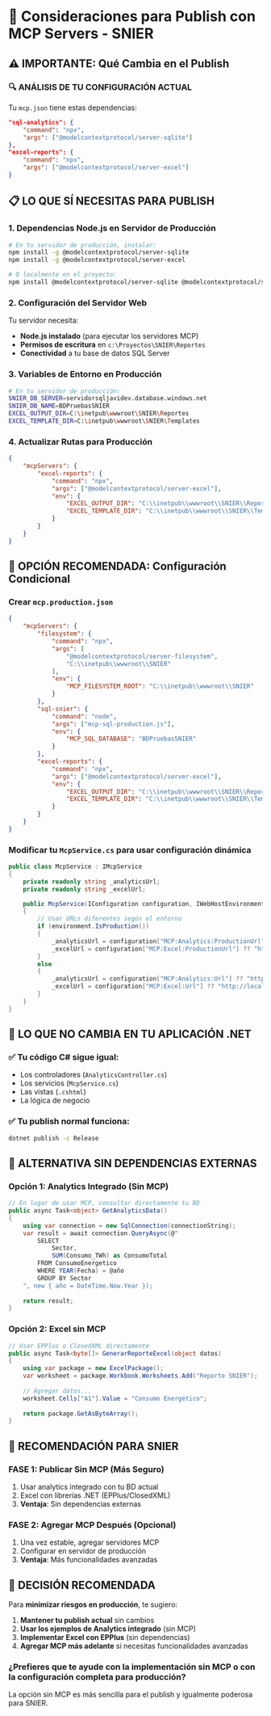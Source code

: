 # 🚀 Consideraciones para Publish con MCP Servers - SNIER

## ⚠️ **IMPORTANTE: Qué Cambia en el Publish**

### **🔍 ANÁLISIS DE TU CONFIGURACIÓN ACTUAL**

Tu `mcp.json` tiene estas dependencias:
```json
"sql-analytics": {
    "command": "npx",
    "args": ["@modelcontextprotocol/server-sqlite"]
},
"excel-reports": {
    "command": "npx", 
    "args": ["@modelcontextprotocol/server-excel"]
}
```

## 📋 **LO QUE SÍ NECESITAS PARA PUBLISH**

### **1. Dependencias Node.js en Servidor de Producción**
```bash
# En tu servidor de producción, instalar:
npm install -g @modelcontextprotocol/server-sqlite
npm install -g @modelcontextprotocol/server-excel

# O localmente en el proyecto:
npm install @modelcontextprotocol/server-sqlite @modelcontextprotocol/server-excel
```

### **2. Configuración del Servidor Web**
Tu servidor necesita:
- **Node.js instalado** (para ejecutar los servidores MCP)
- **Permisos de escritura** en `c:\Proyectos\SNIER\Reportes`
- **Conectividad** a tu base de datos SQL Server

### **3. Variables de Entorno en Producción**
```bash
# En tu servidor de producción:
SNIER_DB_SERVER=servidorsqljavidev.database.windows.net
SNIER_DB_NAME=BDPruebasSNIER
EXCEL_OUTPUT_DIR=C:\inetpub\wwwroot\SNIER\Reportes
EXCEL_TEMPLATE_DIR=C:\inetpub\wwwroot\SNIER\Templates
```

### **4. Actualizar Rutas para Producción**
```json
{
    "mcpServers": {
        "excel-reports": {
            "command": "npx",
            "args": ["@modelcontextprotocol/server-excel"],
            "env": {
                "EXCEL_OUTPUT_DIR": "C:\\inetpub\\wwwroot\\SNIER\\Reportes",
                "EXCEL_TEMPLATE_DIR": "C:\\inetpub\\wwwroot\\SNIER\\Templates"
            }
        }
    }
}
```

## 🎯 **OPCIÓN RECOMENDADA: Configuración Condicional**

### **Crear `mcp.production.json`**
```json
{
    "mcpServers": {
        "filesystem": {
            "command": "npx",
            "args": [
                "@modelcontextprotocol/server-filesystem",
                "C:\\inetpub\\wwwroot\\SNIER"
            ],
            "env": {
                "MCP_FILESYSTEM_ROOT": "C:\\inetpub\\wwwroot\\SNIER"
            }
        },
        "sql-snier": {
            "command": "node",
            "args": ["mcp-sql-production.js"],
            "env": {
                "MCP_SQL_DATABASE": "BDPruebasSNIER"
            }
        },
        "excel-reports": {
            "command": "npx",
            "args": ["@modelcontextprotocol/server-excel"],
            "env": {
                "EXCEL_OUTPUT_DIR": "C:\\inetpub\\wwwroot\\SNIER\\Reportes",
                "EXCEL_TEMPLATE_DIR": "C:\\inetpub\\wwwroot\\SNIER\\Templates"
            }
        }
    }
}
```

### **Modificar tu `McpService.cs` para usar configuración dinámica**
```csharp
public class McpService : IMcpService
{
    private readonly string _analyticsUrl;
    private readonly string _excelUrl;

    public McpService(IConfiguration configuration, IWebHostEnvironment environment)
    {
        // Usar URLs diferentes según el entorno
        if (environment.IsProduction())
        {
            _analyticsUrl = configuration["MCP:Analytics:ProductionUrl"] ?? "http://localhost:3001";
            _excelUrl = configuration["MCP:Excel:ProductionUrl"] ?? "http://localhost:3002";
        }
        else
        {
            _analyticsUrl = configuration["MCP:Analytics:Url"] ?? "http://localhost:3001";
            _excelUrl = configuration["MCP:Excel:Url"] ?? "http://localhost:3002";
        }
    }
}
```

## 🔧 **LO QUE NO CAMBIA EN TU APLICACIÓN .NET**

### **✅ Tu código C# sigue igual:**
- Los controladores (`AnalyticsController.cs`)
- Los servicios (`McpService.cs`) 
- Las vistas (`.cshtml`)
- La lógica de negocio

### **✅ Tu publish normal funciona:**
```bash
dotnet publish -c Release
```

## 🚨 **ALTERNATIVA SIN DEPENDENCIAS EXTERNAS**

### **Opción 1: Analytics Integrado (Sin MCP)**
```csharp
// En lugar de usar MCP, consultar directamente tu BD
public async Task<object> GetAnalyticsData()
{
    using var connection = new SqlConnection(connectionString);
    var result = await connection.QueryAsync(@"
        SELECT 
            Sector,
            SUM(Consumo_TWh) as ConsumoTotal
        FROM ConsumoEnergetico 
        WHERE YEAR(Fecha) = @año
        GROUP BY Sector
    ", new { año = DateTime.Now.Year });
    
    return result;
}
```

### **Opción 2: Excel sin MCP**
```csharp
// Usar EPPlus o ClosedXML directamente
public async Task<byte[]> GenerarReporteExcel(object datos)
{
    using var package = new ExcelPackage();
    var worksheet = package.Workbook.Worksheets.Add("Reporte SNIER");
    
    // Agregar datos...
    worksheet.Cells["A1"].Value = "Consumo Energético";
    
    return package.GetAsByteArray();
}
```

## 📝 **RECOMENDACIÓN PARA SNIER**

### **FASE 1: Publicar Sin MCP (Más Seguro)**
1. Usar analytics integrado con tu BD actual
2. Excel con librerías .NET (EPPlus/ClosedXML)
3. **Ventaja**: Sin dependencias externas

### **FASE 2: Agregar MCP Después (Opcional)**
1. Una vez estable, agregar servidores MCP
2. Configurar en servidor de producción
3. **Ventaja**: Más funcionalidades avanzadas

## 🎯 **DECISIÓN RECOMENDADA**

Para **minimizar riesgos en producción**, te sugiero:

1. **Mantener tu publish actual** sin cambios
2. **Usar los ejemplos de Analytics integrado** (sin MCP)
3. **Implementar Excel con EPPlus** (sin dependencias)
4. **Agregar MCP más adelante** si necesitas funcionalidades avanzadas

### **¿Prefieres que te ayude con la implementación sin MCP o con la configuración completa para producción?**

La opción sin MCP es más sencilla para el publish y igualmente poderosa para SNIER.
